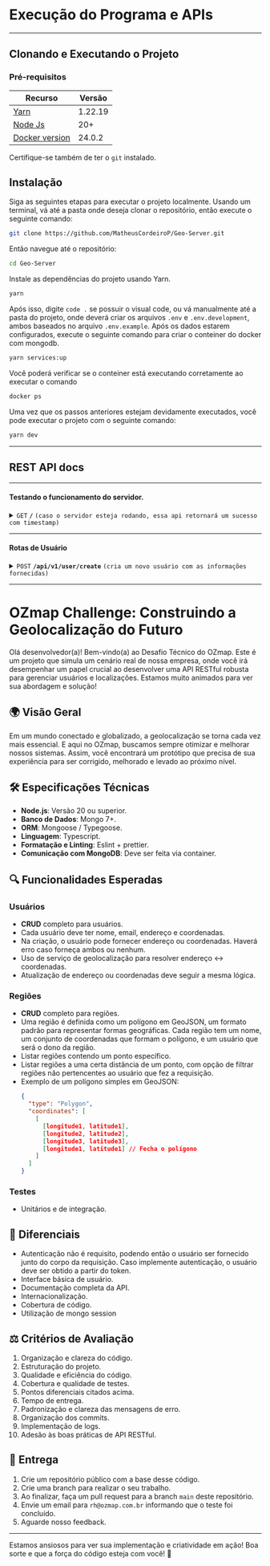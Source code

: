 # Execução do Programa e APIs

---

## Clonando e Executando o Projeto

### Pré-requisitos

| Recurso                                   | Versão  |
| ----------------------------------------- | ------- |
| [Yarn](https://yarnpkg.com/)              | 1.22.19 |
| [Node Js](https://nodejs.org/en)          | 20+     |
| [Docker version](https://www.docker.com/) | 24.0.2  |

Certifique-se também de ter o `git` instalado.

## Instalação

Siga as seguintes etapas para executar o projeto localmente.
Usando um terminal, vá até a pasta onde deseja clonar o repositório, então execute o seguinte comando:

```bash
git clone https://github.com/MatheusCordeiroP/Geo-Server.git
```

Então navegue até o repositório:

```bash
cd Geo-Server
```

Instale as dependências do projeto usando Yarn.

```bash
yarn
```

Após isso, digite `code .` se possuir o visual code, ou vá manualmente até a pasta do projeto, onde deverá criar os arquivos `.env` e `.env.development`, ambos baseados no arquivo `.env.example`.
Após os dados estarem configurados, execute o seguinte comando para criar o conteiner do docker com mongodb.

```bash
yarn services:up
```

Você poderá verificar se o conteiner está executando corretamente ao executar o comando

```bash
docker ps
```

Uma vez que os passos anteriores estejam devidamente executados, você pode executar o projeto com o seguinte comando:

```bash
yarn dev
```

---

## REST API docs

---

#### Testando o funcionamento do servidor.

<details>
 <summary><code>GET</code> <code><b>/</b></code> <code>(caso o servidor esteja rodando, essa api retornará um sucesso com timestamp)</code></summary>

##### Parâmetros

> None

##### Respostas

> | http code | content-type                      | resposta                                                            |
> | --------- | --------------------------------- | ------------------------------------------------------------------- |
> | `200`     | "application/json; charset=utf-8" | {"message":"Hooray! Welcome to our API!","timestamp":1709127628737} |
> | -         | -                                 | None                                                                |

##### Exemplo cURL

> ```javascript
>  curl --location 'http://localhost:3003/'
> ```

</details>

---

#### Rotas de Usuário

<details>
 <summary><code>POST</code> <code><b>/api/v1/user/create</b></code> <code>(cria um novo usuário com as informações fornecidas)</code></summary>

##### Parâmetros

> | Nome          | Tipo          | Descrição                                                                   |
> | ------------- | ------------- | --------------------------------------------------------------------------- |
> | `name`        | String        | Nome do usuário                                                             |
> | `email`       | String        | Endereço de e-mail do usuário                                               |
> | `coordinates` | Array<number> | Coordenadas geográficas do usuário (Apenas enviar se não enviar `address`.) |
> | `address`     | String        | Endereço do usuário (Apenas enviar se não enviar `coordinates`.)            |

Observação: Apenas coordinates ou address devem ser enviados para a criação de usuários, se enviar ambos, o sistema retornará em um erro `400`.

##### Respostas

> | http code | content-type                      | resposta                                                                                                                                                            |
> | --------- | --------------------------------- | ------------------------------------------------------------------------------------------------------------------------------------------------------------------- |
> | `200`     | `application/json; charset=utf-8` | { "name":"Matheus Cordeiro","email": "matheus@provedormail.com","address": "mocked address for testing","coordinates": [-23,-41],"\_id":"65df3e103627a8f35ddb3fd1"} |
> | `400`     | `application/json; charset=utf-8` | {"body": [{"message": "\"name\" is required","path": ["name"],"type": "any.required","context": {"label": "name","key":"name"}}]}                                   |
> | `500`     | `application/json; charset=utf-8` | unknown                                                                                                                                                             |

##### Exemplo cURL

> ```javascript
>  curl --location 'http://localhost:3003/api/v1/user/create' \
> --header 'Content-Type: application/json' \
> --data-raw '{
> ```

    "name": "Matheus Cordeiro",
    "email": "matheus@provedormail.com",
    "coordinates": [
        -23.005,
        -41.005
    ]

}'

> ```
>
> ```

</details>

---

# OZmap Challenge: Construindo a Geolocalização do Futuro

Olá desenvolvedor(a)! Bem-vindo(a) ao Desafio Técnico do OZmap. Este é um projeto que simula um cenário real de nossa empresa, onde você irá desempenhar um papel crucial ao desenvolver uma API RESTful robusta para gerenciar usuários e localizações. Estamos muito animados para ver sua abordagem e solução!

## 🌍 **Visão Geral**

Em um mundo conectado e globalizado, a geolocalização se torna cada vez mais essencial. E aqui no OZmap, buscamos sempre otimizar e melhorar nossos sistemas. Assim, você encontrará um protótipo que precisa de sua experiência para ser corrigido, melhorado e levado ao próximo nível.

## 🛠 **Especificações Técnicas**

- **Node.js**: Versão 20 ou superior.
- **Banco de Dados**: Mongo 7+.
- **ORM**: Mongoose / Typegoose.
- **Linguagem**: Typescript.
- **Formatação e Linting**: Eslint + prettier.
- **Comunicação com MongoDB**: Deve ser feita via container.

## 🔍 **Funcionalidades Esperadas**

### Usuários

- **CRUD** completo para usuários.
- Cada usuário deve ter nome, email, endereço e coordenadas.
- Na criação, o usuário pode fornecer endereço ou coordenadas. Haverá erro caso forneça ambos ou nenhum.
- Uso de serviço de geolocalização para resolver endereço ↔ coordenadas.
- Atualização de endereço ou coordenadas deve seguir a mesma lógica.

### Regiões

- **CRUD** completo para regiões.
- Uma região é definida como um polígono em GeoJSON, um formato padrão para representar formas geográficas. Cada região tem um nome, um conjunto de coordenadas que formam o polígono, e um usuário que será o dono da região.
- Listar regiões contendo um ponto específico.
- Listar regiões a uma certa distância de um ponto, com opção de filtrar regiões não pertencentes ao usuário que fez a requisição.
- Exemplo de um polígono simples em GeoJSON:
  ```json
  {
    "type": "Polygon",
    "coordinates": [
      [
        [longitude1, latitude1],
        [longitude2, latitude2],
        [longitude3, latitude3],
        [longitude1, latitude1] // Fecha o polígono
      ]
    ]
  }
  ```

### Testes

- Unitários e de integração.

## 🌟 **Diferenciais**

- Autenticação não é requisito, podendo então o usuário ser fornecido junto do corpo da requisição. Caso implemente autenticação, o usuário deve ser obtido a partir do token.
- Interface básica de usuário.
- Documentação completa da API.
- Internacionalização.
- Cobertura de código.
- Utilização de mongo session

## ⚖ **Critérios de Avaliação**

1. Organização e clareza do código.
2. Estruturação do projeto.
3. Qualidade e eficiência do código.
4. Cobertura e qualidade de testes.
5. Pontos diferenciais citados acima.
6. Tempo de entrega.
7. Padronização e clareza das mensagens de erro.
8. Organização dos commits.
9. Implementação de logs.
10. Adesão às boas práticas de API RESTful.

## 🚀 **Entrega**

1. Crie um repositório público com a base desse código.
2. Crie uma branch para realizar o seu trabalho.
3. Ao finalizar, faça um pull request para a branch `main` deste repositório.
4. Envie um email para `rh@ozmap.com.br` informando que o teste foi concluído.
5. Aguarde nosso feedback.

---

Estamos ansiosos para ver sua implementação e criatividade em ação! Boa sorte e que a força do código esteja com você! 🚀

